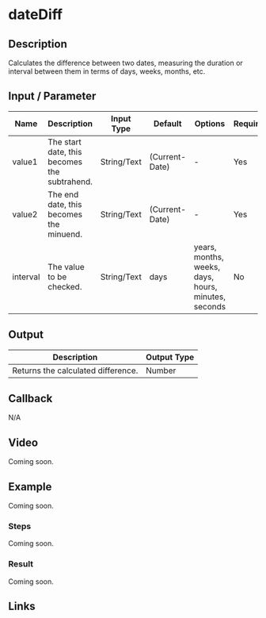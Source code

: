 # dateDiff 

## Description

Calculates the difference between two dates, measuring the duration or interval between them in terms of days, weeks, months, etc.

## Input / Parameter

| Name | Description | Input Type | Default | Options | Required |
| ------ | ------ | ------ | ------ | ------ | ------ |
| value1 | The start date, this becomes the subtrahend. | String/Text | (Current-Date) | - | Yes |
| value2 | The end date, this becomes the minuend. | String/Text | (Current-Date) | - | Yes |
| interval | The value to be checked. | String/Text | days | years, months, weeks, days, hours, minutes, seconds | No |

## Output   

| Description | Output Type |
| ------ | ------ |
| Returns the calculated difference. | Number |

## Callback

N/A

## Video

Coming soon.

## Example

Coming soon.

### Steps

Coming soon.

### Result

Coming soon.

## Links